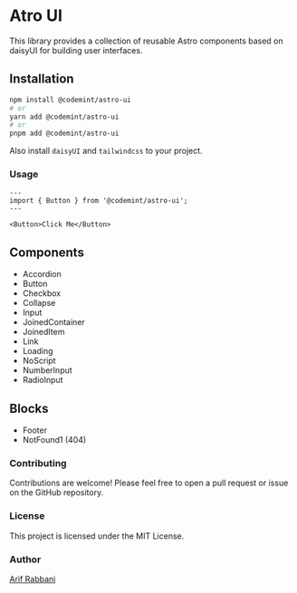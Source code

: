 # Atro UI

This library provides a collection of reusable Astro components based on daisyUI for building user interfaces.

## Installation

```bash
npm install @codemint/astro-ui
# or
yarn add @codemint/astro-ui
# or
pnpm add @codemint/astro-ui
```

Also install `daisyUI` and `tailwindcss` to your project.

### Usage

```astro
---
import { Button } from '@codemint/astro-ui';
---

<Button>Click Me</Button>
```

## Components

- Accordion
- Button
- Checkbox
- Collapse
- Input
- JoinedContainer
- JoinedItem
- Link
- Loading
- NoScript
- NumberInput
- RadioInput

## Blocks

- Footer
- NotFound1 (404)

### Contributing

Contributions are welcome! Please feel free to open a pull request or issue on the GitHub repository.

### License

This project is licensed under the MIT License.

### Author

[Arif Rabbani](https://github.com/arabbani)
